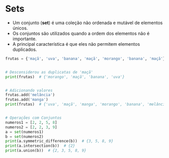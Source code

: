 # Sets


- Um conjunto (**set**) é uma coleção não ordenada e mutável de elementos únicos. 
- Os conjuntos são utilizados quando a ordem dos elementos não é importante.
- A principal característica é que eles não permitem elementos duplicados.


```python
frutas = {'maçã', 'uva', 'banana', 'maçã', 'morango', 'banana', 'maçã'}


# Desconsiderou as duplicatas de 'maçã'
print(frutas)  # {'morango', 'maçã', 'banana', 'uva'}


# Adicionando valores
frutas.add('melância')
frutas.add('manga')
print(frutas)  # {'uva', 'maçã', 'manga', 'morango', 'banana', 'melância'}


# Operações com Conjuntos
numeros1 = [2, 2, 5, 8]
numeros2 = [2, 2, 3, 9]
a = set(numeros1)
b = set(numeros2)
print(a.symmetric_difference(b))  # {3, 5, 8, 9}
print(a.intersection(b))  # {2}
print(a.union(b))  # {2, 3, 5, 8, 9}
```